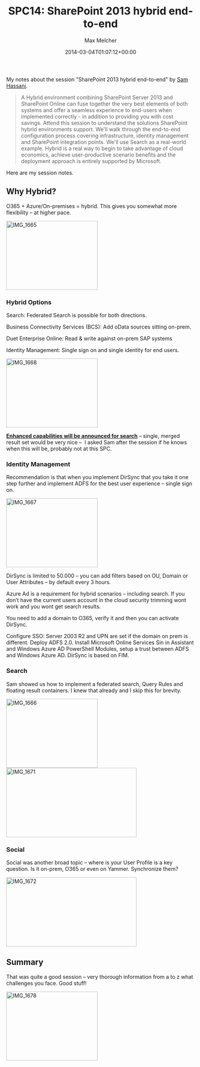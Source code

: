 ﻿---
title: 'SPC14: SharePoint 2013 hybrid end-to-end'
author: Max Melcher
aliases:
   - "/post/2014-03-04-spc14-sharepoint-2013-hybrid-end-end/"
2014: "03"
type: post
date: 2014-03-04T01:07:12+00:00
url: /2014/03/spc14-sharepoint-2013-hybrid-end-end/
yourls_shorturl:
  - http://melcher.it/s/21
categories:
  - ITPro
  - Office 365
  - Search
  - SharePoint 2013

---
My notes about the session "SharePoint 2013 hybrid end-to-end" by [Sam Hassani][1].

> A Hybrid environment combining SharePoint Server 2013 and SharePoint Online can fuse together the very best elements of both systems and offer a seamless experience to end-users when implemented correctly - in addition to providing you with cost savings. Attend this session to understand the solutions SharePoint hybrid environments support. We'll walk through the end-to-end configuration process covering infrastructure, identity management and SharePoint integration points. We'll use Search as a real-world example. Hybrid is a real way to begin to take advantage of cloud economics, achieve user-productive scenario benefits and the deployment approach is entirely supported by Microsoft.

Here are my session notes.

## Why Hybrid?

O365 + Azure/On-premises = hybrid. This gives you somewhat more flexibility – at higher pace.

[<img style="background-image: none; padding-top: 0px; padding-left: 0px; display: inline; padding-right: 0px; border: 0px;" title="IMG_1665" alt="IMG_1665" src="http://melcher.it/wp-content/uploads/IMG_1665_thumb.jpg" width="244" height="184" border="0" />][2]

### Hybrid Options

Search: Federated Search is possible for both directions.
  
Business Connectivity Services (BCS): Add oData sources sitting on-prem.
  
Duet Enterprise Online: Read & write against on-prem SAP systems
  
Identity Management: Single sign on and single identity for end users.

[<img style="background-image: none; padding-top: 0px; padding-left: 0px; display: inline; padding-right: 0px; border: 0px;" title="IMG_1668" alt="IMG_1668" src="http://melcher.it/wp-content/uploads/IMG_1668_thumb.jpg" width="244" height="184" border="0" />][3]

<span style="text-decoration: underline;"><strong>Enhanced capabilities will be announced for search</strong></span> – single, merged result set would be very nice –  I asked Sam after the session if he knows when this will be, probably not at this SPC.

### Identity Management

Recommendation is that when you implement DirSync that you take it one step further and implement ADFS for the best user experience – single sign on.

[<img style="background-image: none; padding-top: 0px; padding-left: 0px; display: inline; padding-right: 0px; border: 0px;" title="IMG_1667" alt="IMG_1667" src="http://melcher.it/wp-content/uploads/IMG_1667_thumb.jpg" width="244" height="184" border="0" />][4]

DirSync is limited to 50.000 – you can add filters based on OU, Domain or User Attributes – by default every 3 hours.

Azure Ad is a requirement for hybrid scenarios – including search. If you don’t have the current users account in the cloud security trimming wont work and you wont get search results.

You need to add a domain to O365, verify it and then you can activate DirSync.

Configure SSO: Server 2003 R2 and UPN are set if the domain on prem is different. Deploy ADFS 2.0. Install Microsoft Online Services Sin in Assistant and Windows Azure AD PowerShell Modules, setup a trust between ADFS and Windows Azure AD. DirSync is based on FIM.

### Search

Sam showed us how to implement a federated search, Query Rules and floating result containers. I knew that already and I skip this for brevity.

[<img style="background-image: none; padding-top: 0px; padding-left: 0px; display: inline; padding-right: 0px; border: 0px;" title="IMG_1666" alt="IMG_1666" src="http://melcher.it/wp-content/uploads/IMG_1666_thumb.jpg" width="244" height="184" border="0" />][5][<img style="background-image: none; padding-top: 0px; padding-left: 0px; display: inline; padding-right: 0px; border: 0px;" title="IMG_1671" alt="IMG_1671" src="http://melcher.it/wp-content/uploads/IMG_1671_thumb.jpg" width="348" height="185" border="0" />][6]

### Social

Social was another broad topic – where is your User Profile is a key question. Is it on-prem, O365 or even on Yammer. Synchronize them?

[<img style="background-image: none; padding-top: 0px; padding-left: 0px; display: inline; padding-right: 0px; border: 0px;" title="IMG_1672" alt="IMG_1672" src="http://melcher.it/wp-content/uploads/IMG_1672_thumb.jpg" width="348" height="185" border="0" />][7]

## Summary

That was quite a good session – very thorough information from a to z what challenges you face. Good stuff!

[<img style="background-image: none; padding-top: 0px; padding-left: 0px; display: inline; padding-right: 0px; border: 0px;" title="IMG_1678" alt="IMG_1678" src="http://melcher.it/wp-content/uploads/IMG_1678_thumb.jpg" width="244" height="184" border="0" />][8]

 [1]: https://twitter.com/samhassa
 [2]: http://melcher.it/wp-content/uploads/IMG_1665.jpg
 [3]: http://melcher.it/wp-content/uploads/IMG_1668.jpg
 [4]: http://melcher.it/wp-content/uploads/IMG_1667.jpg
 [5]: http://melcher.it/wp-content/uploads/IMG_1666.jpg
 [6]: http://melcher.it/wp-content/uploads/IMG_1671.jpg
 [7]: http://melcher.it/wp-content/uploads/IMG_1672.jpg
 [8]: http://melcher.it/wp-content/uploads/IMG_1678.jpg
